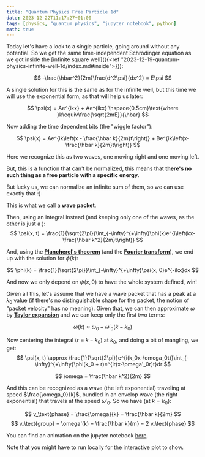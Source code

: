 ```yaml
---
title: "Quantum Physics Free Particle 1d"
date: 2023-12-22T11:17:27+01:00
tags: [physics, "quantum physics", "jupyter notebook", python]
math: true
---
```


Today let's have a look to a single particle, going around without any potential. So we get the same time-independent Schrödinger equation as we got inside the [infinite square well]({{<ref "2023-12-19-quantum-physics-infinite-well-1d/index.md#inside">}}):

$$
-\frac{\hbar^2}{2m}\frac{d^2\psi}{dx^2} = E\psi
$$

A single solution for this is the same as for the infinite well, but this time we will use the exponential form, as that will help us later:

$$
\psi(x) = Ae^{ikx} + Ae^{ikx} \hspace{0.5cm}\text{where }k\equiv\frac{\sqrt{2mE}}{\hbar}
$$

Now adding the time dependent bits (the "wiggle factor"):

$$
\psi(x) = Ae^{ik\left(x - \frac{\hbar k}{2m}t\right)} + Be^{ik\left(x-\frac{\hbar k}{2m}t\right)}
$$

Here we recognize this as two waves, one moving right and one moving left.

But, this is a function that can't be normalized, this means that **there's no such thing as a free particle with a specific energy**.

But lucky us, we can normalize an infinite sum of them, so we can use exactly that :)

This is what we call a **wave packet**.

Then, using an integral instead (and keeping only one of the waves, as the other is just a ):
$$
\psi(x, t) = \frac{1}{\sqrt{2\pi}}\int_{-\infty}^{+\infty}\phi(k)e^{i\left(kx-\frac{\hbar k^2}{2m}t\right)}
$$

And, using the [**Plancherel's theorem**](https://en.wikipedia.org/wiki/Plancherel_theorem) (and the [**Fourier transform**](https://en.wikipedia.org/wiki/Fourier_transform)), we end up with the solution for $\phi(k)$:

$$
\phi(k) = \frac{1}{\sqrt{2\pi}}\int_{-\infty}^{+\infty}\psi(x, 0)e^{-ikx}dx
$$

And now we only depend on $\psi(x, 0)$ to have the whole system defined, win!

Given all this, let's assume that we have a wave packet that has a peak at a $k_0$ value (if there's no distinguishable shape for the packet, the notion of "packet velocity" has no meaning). Given that, we can then approximate $\omega$ by [**Taylor expansion**](https://en.wikipedia.org/wiki/Taylor_series) and we can keep only the first two terms:

$$
\omega(k) \approx \omega_0 + \omega'_0(k - k_0)
$$

Now centering the integral ($r \equiv k - k_0$) at $k_0$, and doing a bit of mangling, we get:
$$
\psi(x, t) \approx \frac{1}{\sqrt{2\pi}}e^{i(k_0x-\omega_0t)}\int_{-\infty}^{+\infty}\phi(k_0 + r)e^{ir(x-\omega'_0r)t}dr
$$

$$
\omega = \frac{\hbar k^2}{2m}
$$

And this can be recognized as a wave (the left exponential) traveling at speed $\frac{\omega_0}{k}$, bundled in an envelop wave (the right exponential) that travels at the speed $\omega'_0$.
So we have (at $k=k_0$):

$$
v_\text{phase} = \frac{\omega}{k} = \frac{\hbar k}{2m}
$$
$$
v_\text{group} = \omega'(k) = \frac{\hbar k}{m} = 2 v_\text{phase}
$$


You can find an animation on the jupyter notebook [here](https://github.com/david-caro/musings/blob/main/content/posts/2023-12-22-Quantum-physics-free-particle-1d/code/free-particle.ipynb).

Note that you might have to run locally for the interactive plot to show.